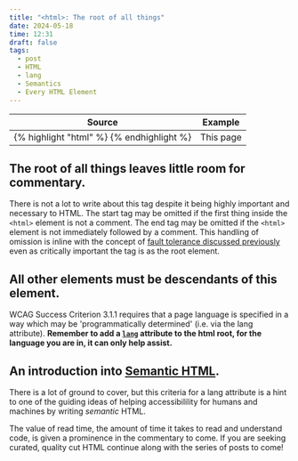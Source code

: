 ```yaml
---
title: "<html>: The root of all things"
date: 2024-05-18
time: 12:31
draft: false
tags:
  - post
  - HTML
  - lang
  - Semantics
  - Every HTML Element
---
```

<table>
  <thead>
    <tr>
      <th>Source</th>
      <th>Example</th>
    </tr>
  </thead>
  <tbody>
<tr>
<td>
{% highlight "html" %}
<html lang="en"></html>
{% endhighlight %}
</td>
<td>This page </td>
</tr>
</tbody>
</table>

## The root of all things leaves little room for commentary. 

There is not a lot to write about this tag despite it being highly important and necessary to HTML. The start tag may be omitted if the first thing inside the `<html>` element is not a comment.
The end tag may be omitted if the `<html>` element is not immediately followed by a comment. This handling of omission is inline with the concept of [fault tolerance discussed previously](/blog/doctype) even as critically important the tag is as the root element.

## All other elements must be descendants of this element.
WCAG Success Criterion 3.1.1 requires that a page language is specified in a way which may be 'programmatically determined' (i.e. via the lang attribute). **Remember to add a [`lang`](https://developer.mozilla.org/en-US/docs/Web/HTML/Global_attributes/lang) attribute to the html root, for the language you are in, it can only help assist.** 

## An introduction into [Semantic HTML](https://developer.mozilla.org/en-US/curriculum/core/semantic-html/).
There is a lot of ground to cover, but this criteria for a lang attribute is a hint to one of the guiding ideas of helping accessibilility for humans and machines by writing _semantic_ HTML.

The value of read time, the amount of time it takes to read and understand code, is given a prominence in the commentary to come. If you are seeking curated, quality cut HTML continue along with the series of posts to come!










